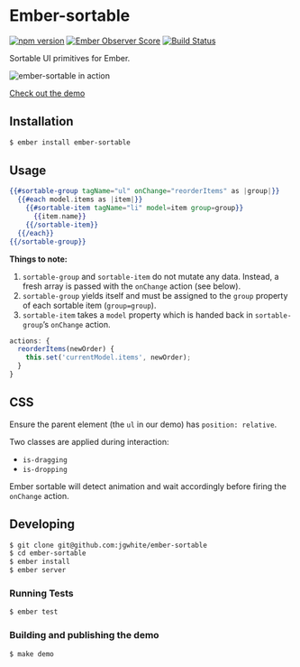 # Ember-sortable

[![npm version](https://badge.fury.io/js/ember-sortable.svg)](http://badge.fury.io/js/ember-sortable)
[![Ember Observer Score](http://emberobserver.com/badges/ember-sortable.svg)](http://emberobserver.com/addons/ember-sortable)
[![Build Status](https://travis-ci.org/jgwhite/ember-sortable.svg?branch=master)](https://travis-ci.org/jgwhite/ember-sortable)

Sortable UI primitives for Ember.

![ember-sortable in action](https://raw.githubusercontent.com/jgwhite/ember-sortable/master/demo.gif)

[Check out the demo](http://jgwhite.co.uk/ember-sortable/demo)

## Installation

```sh
$ ember install ember-sortable
```

## Usage

```hbs
{{#sortable-group tagName="ul" onChange="reorderItems" as |group|}}
  {{#each model.items as |item|}}
    {{#sortable-item tagName="li" model=item group=group}}
      {{item.name}}
    {{/sortable-item}}
  {{/each}}
{{/sortable-group}}
```

**Things to note:**

1. `sortable-group` and `sortable-item` do not mutate any data. Instead, a
   fresh array is passed with the `onChange` action (see below).
2. `sortable-group` yields itself and must be assigned to the `group` property
   of each sortable item (`group=group`).
3. `sortable-item` takes a `model` property which is handed back in
   `sortable-group`’s `onChange` action.

```js
actions: {
  reorderItems(newOrder) {
    this.set('currentModel.items', newOrder);
  }
}
```

## CSS

Ensure the parent element (the `ul` in our demo) has `position: relative`.

Two classes are applied during interaction:

- `is-dragging`
- `is-dropping`

Ember sortable will detect animation and wait accordingly before firing the
`onChange` action.

## Developing

```sh
$ git clone git@github.com:jgwhite/ember-sortable
$ cd ember-sortable
$ ember install
$ ember server
```

### Running Tests

```sh
$ ember test
```

### Building and publishing the demo

```sh
$ make demo
```
